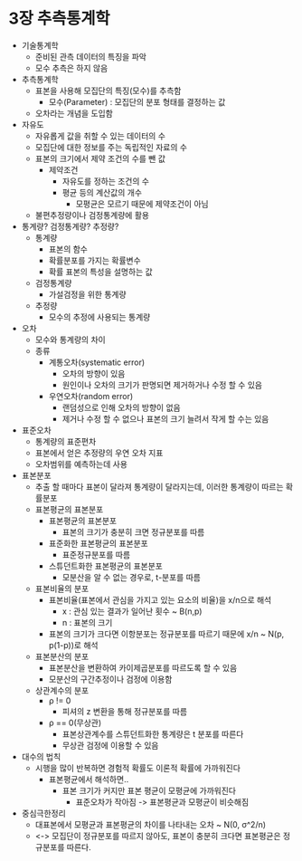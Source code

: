 # 3장 추측통계학
* 기술통계학
    * 준비된 관측 데이터의 특징을 파악
    * 모수 추측은 하지 않음
* 추측통계학
    * 표본을 사용해 모집단의 특징(모수)를 추측함
        * 모수(Parameter) : 모집단의 분포 형태를 결정하는 값
    * 오차라는 개념을 도입함
* 자유도
    * 자유롭게 값을 취할 수 있는 데이터의 수
    * 모집단에 대한 정보를 주는 독립적인 자료의 수
    * 표본의 크기에서 제약 조건의 수를 뺀 값
        * 제약조건
            * 자유도를 정하는 조건의 수
            * 평균 등의 계산값의 개수
                * 모평균은 모르기 때문에 제약조건이 아님
    * 불편추정량이나 검정통계량에 활용
* 통계량? 검정통계량? 추정량?
    * 통계량
        * 표본의 함수
        * 확률분포를 가지는 확률변수
        * 확률 표본의 특성을 설명하는 값
    * 검정통계량
        * 가설검정을 위한 통계량
    * 추정량
        * 모수의 추정에 사용되는 통계량
* 오차
    * 모수와 통계량의 차이
    * 종류
        * 계통오차(systematic error)
            * 오차의 방향이 있음
            * 원인이나 오차의 크기가 판명되면 제거하거나 수정 할 수 있음
        * 우연오차(random error)
            * 랜덤성으로 인해 오차의 방향이 없음
            * 제거나 수정 할 수 없으나 표본의 크기 늘려서 작게 할 수는 있음
* 표준오차
    * 통계량의 표준편차
    * 표본에서 얻은 추정량의 우연 오차 지표
    * 오차범위를 예측하는데 사용
* 표본분포
    * 추출 할 때마다 표본이 달라져 통계량이 달라지는데, 이러한 통계량이 따르는 확률분포
    * 표본평균의 표본분포
        * 표본평균의 표본분포
            * 표본의 크기가 충분히 크면 정규분포를 따름
        * 표준화한 표본평균의 표본분포
            * 표준정규분포를 따름
        * 스튜던트화한 표본평균의 표본분포
            * 모분산을 알 수 없는 경우로, t-분포를 따름
    * 표본비율의 분포
        * 표본비율(표본에서 관심을 가지고 있는 요소의 비율)을 x/n으로 해석
            * x : 관심 있는 결과가 일어난 횟수 ~ B(n,p)
            * n : 표본의 크기
        * 표본의 크기가 크다면 이항분포는 정규분포를 따르기 때문에 x/n ~ N(p, p(1-p))로 해석
    * 표본분산의 분포
        * 표본분산을 변환하여 카이제곱분포를 따르도록 할 수 있음
        * 모분산의 구간추정이나 검정에 이용함
    * 상관계수의 분포
        * ρ != 0
            * 피셔의 z 변환을 통해 정규분포를 따름
        * ρ == 0(무상관)
            * 표본상관계수를 스튜던트화한 통계량은 t 분포를 따른다
            * 무상관 검정에 이용할 수 있음
* 대수의 법칙
    * 시행을 많이 반복하면 경험적 확률도 이론적 확률에 가까워진다
        * 표본평균에서 해석하면..
            * 표본 크기가 커지만 표본 평균이 모평균에 가까워진다
                * 표준오차가 작아짐 -> 표본평균과 모평균이 비슷해짐
* 중심극한정리
    * 대표본에서 모평균과 표본평균의 차이를 나타내는 오차 ~ N(0, σ^2/n)
    * <-> 모집단이 정규분포를 따르지 않아도, 표본이 충분히 크다면 표본평균은 정규분포를 따른다.